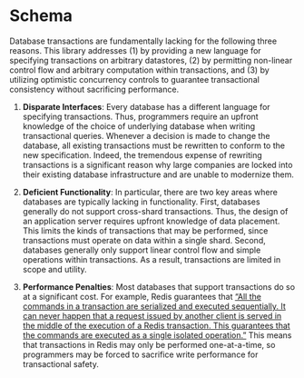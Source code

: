 # Schema
Database transactions are fundamentally lacking for the following three reasons. This library addresses (1) by providing a new language for specifying transactions on arbitrary datastores, (2) by permitting non-linear control flow and arbitrary computation within transactions, and (3) by utilizing optimistic concurrency controls to guarantee transactional consistency without sacrificing performance.

1. __Disparate Interfaces__: Every database has a different language for specifying transactions. Thus, programmers require an upfront knowledge of the choice of underlying database when writing transactional queries. Whenever a decision is made to change the database, all existing transactions must be rewritten to conform to the new specification. Indeed, the tremendous expense of rewriting transactions is a significant reason why large companies are locked into their existing database infrastructure and are unable to modernize them.

2. __Deficient Functionality__: In particular, there are two key areas where databases are typically lacking in functionality. First, databases generally do not support cross-shard transactions. Thus, the design of an application server requires upfront knowledge of data placement. This limits the kinds of transactions that may be performed, since transactions must operate on data within a single shard. Second, databases generally only support linear control flow and simple operations within transactions. As a result, transactions are limited in scope and utility.

3. __Performance Penalties__: Most databases that support transactions do so at a significant cost. For example, Redis guarantees that [“All the commands in a transaction are serialized and executed sequentially. It can never happen that a request issued by another client is served in the middle of the execution of a Redis transaction. This guarantees that the commands are executed as a single isolated operation.”](https://redis.io/topics/transactions) This means that transactions in Redis may only be performed one-at-a-time, so programmers may be forced to sacrifice write performance for transactional safety.
